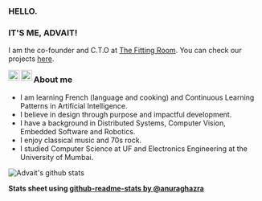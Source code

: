 ### HELLO.

### IT'S ME, ADVAIT!

I am the co-founder and C.T.O at [The Fitting Room](https://www.thefittingroom.tech). You can check our projects [here](https://github.com/TheFittingRoom).


<a href="https://www.linkedin.com/in/ambeskar/">
  <img align="left" alt="Advait's LinkdeIn" width="22px" src="https://cdn.jsdelivr.net/npm/simple-icons@v3/icons/linkedin.svg" />
</a>
<a href="https://www.twitter.com/ambeskaradvait/">
  <img align="left" alt="Advait's Twitter" width="22px" src="https://cdn.jsdelivr.net/npm/simple-icons@v3/icons/twitter.svg" />
</a>


### About me
- I am learning French (language and cooking) and Continuous Learning Patterns in Artificial Intelligence.
- I believe in design through purpose and impactful development.
- I have a background in Distributed Systems, Computer Vision, Embedded Software and Robotics.
- I enjoy classical music and 70s rock.
- I studied Computer Science at UF and Electronics Engineering at the University of Mumbai.



![Advait's github stats](https://github-readme-stats.vercel.app/api?username=advaitambeskar&count_private=true&hide=contribs,prs&show_icons=true&hide_rank=true&theme=dracula)


**Stats sheet using [github-readme-stats by @anuraghazra](https://github.com/anuraghazra/github-readme-stats)**
